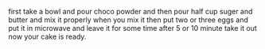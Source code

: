first take a bowl and pour choco powder and then pour half cup suger and butter and mix it properly when you mix it then put two or three eggs and put it in microwave and leave it for some time after 5 or 10 minute take it out now your cake is ready.